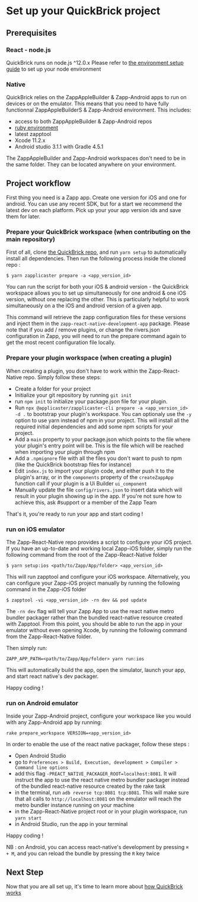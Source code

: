 # Set up your QuickBrick project

## Prerequisites

### React - node.js

QuickBrick runs on node.js ^12.0.x 
Please refer to [the environment setup guide](/dev-env/node.md) to set up your node environment

### Native

QuickBrick relies on the ZappAppleBuilder & Zapp-Android apps to run on devices or on the emulator. This means that you need to have fully functionnal ZappAppleBuilderS & Zapp-Android environment.
This includes:

- access to both ZappAppleBuilder & Zapp-Android repos
- [ruby environment](/dev-env/ruby.md)
- latest zapptool
- Xcode 11.2.x
- Android studio 3.1.1 with Gradle 4.5.1

The ZappAppleBuilder and Zapp-Android workspaces don't need to be in the same folder. They can be located anywhere on your environment.

## Project workflow

First thing you need is a Zapp app. Create one version for iOS and one for android. You can use any recent SDK, but for a start we recommend the latest dev on each platform.
Pick up your your app version ids and save them for later.

### Prepare your QuickBrick workspace (when contributing on the main repository)

First of all, clone [the QuickBrick repo](https://github.com/applicaster/QuickBrick), and run `yarn setup` to automatically install all dependencies.
Then run the following process inside the cloned repo :

```
$ yarn zapplicaster prepare -a <app_version_id>
```

You can run the script for both your iOS & android version - the QuickBrick workspace allows you to set up simultaneously for one android & one iOS version, without one replacing the other. This is particularly helpful to work simultaneously on a the iOS and android version of a given app.

This command will retrieve the zapp configuration files for these versions and inject them in the `zapp-react-native-development-app` package.
Please note that if you add / remove plugins, or change the rivers.json configuration in Zapp, you will need to run the prepare command again to get the most recent configuration file locally.

### Prepare your plugin workspace (when creating a plugin)

When creating a plugin, you don't have to work within the Zapp-React-Native repo.
Simply follow these steps:

- Create a folder for your project
- Initialize your git repository by running `git init`
- run `npm init` to initialize your package.json file for your plugin.
- Run `npx @applicaster/zapplicaster-cli prepare -a <app_version_id> -d .` to bootstrap your plugin's workspace. You can optionaly use the `-y` option to use yarn instead of npm in your project. This will install all the required initial dependencies and add some npm scripts for your project.
- Add a `main` property to your package.json which points to the file where your plugin's entry point will be. This is the file which will be reached when importing your plugin through npm
- Add a `.npmignore` file with all the files you don't want to push to npm (like the QuickBrick bootstrap files for instance)
- Edit `index.js` to import your plugin code, and either push it to the plugin's array, or in the `components` property of the `createZappApp` function call if your plugin is a Ui Builder `ui_component`
- Manually update the file `config/rivers.json` to insert data which will result in your plugin showing up in the app. If you're not sure how to achieve this, ask #support or a member of the Zapp Team

That's it, you're ready to run your app and start coding !

### run on iOS emulator

The Zapp-React-Native repo provides a script to configure your iOS project. If you have an up-to-date and working local Zapp-iOS folder, simply run the following command from the root of the Zapp-React-Native folder

```
$ yarn setup:ios <path/to/Zapp/App/folder> <app_version_id>
```

This will run zapptool and configure your iOS workspace. Alternatively, you can configure your Zapp-iOS project manually by running the following command in the Zapp-iOS folder

```
$ zapptool -vi <app_version_id> -rn dev && pod update
```

The `-rn dev` flag will tell your Zapp App to use the react native metro bundler packager rather than the bundled react-native resource created with Zapptool.
From this point, you should be able to run the app in your emulator without even opening Xcode, by running the following command from the Zapp-React-Native folder.

Then simply run:

```
ZAPP_APP_PATH=<path/to/Zapp/App/folder> yarn run:ios
```

This will automatically build the app, open the simulator, launch your app, and start react native's dev packager.

Happy coding !

### run on Android emulator

Inside your Zapp-Android project, configure your workspace like you would with any Zapp-Android app by running:

```
rake prepare_workspace VERSION=<app_version_id>
```

In order to enable the use of the react native packager, follow these steps :

- Open Android Studio
- go to `Preferences > Build, Execution, development > Compiler > Command line options`
- add this flag `-PREACT_NATIVE_PACKAGER_ROOT=localhost:8081`. It will instruct the app to use the react native metro bundler packager instead of the bundled react-native resource created by the rake task
- in the terminal, run `adb reverse tcp:8081 tcp:8081`. This will make sure that all calls to `http://localhost:8081` on the emulator will reach the metro bundler instance running on your machine
- in the Zapp-React-Native project root or in your plugin workspace, run `yarn start`
- in Android Studio, run the app in your terminal

Happy coding !

NB : on Android, you can access react-native's development by pressing `⌘ + M`, and you can reload the bundle by pressing the `R` key twice

## Next Step

Now that you are all set up, it's time to learn more about [how QuickBrick works](/quick-brick/Inside-QuickBrick.md)
